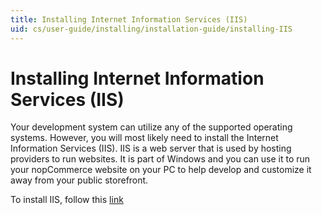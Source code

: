 ```yaml
---
title: Installing Internet Information Services (IIS)
uid: cs/user-guide/installing/installation-guide/installing-IIS
---
```


# Installing Internet Information Services (IIS)

Your development system can utilize any of the supported operating systems. However, you will most likely need to install the Internet Information Services (IIS). IIS is a web server that is used by hosting providers to run websites. It is part of Windows and you can use it to run your nopCommerce website on your PC to help develop and customize it away from your public storefront.

To install IIS, follow this [link](https://www.microsoft.com/download/details.aspx?id=48264)